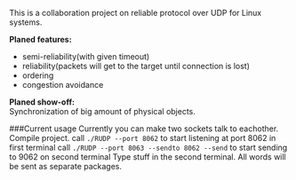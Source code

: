 This is a collaboration project on reliable protocol over UDP for Linux systems.

**Planed features:**
- semi-reliability(with given timeout)
- reliability(packets will get to the target until connection is lost)
- ordering
- congestion avoidance

**Planed show-off:**  
Synchronization of big amount of physical objects.

###Current usage
Currently you can make two sockets talk to eachother.
Compile project.
call `./RUDP --port 8062` to start listening at port 8062 in first terminal
call `./RUDP --port 8063 --sendto 8062 --send` to start sending to 9062 on second terminal
Type stuff in the second terminal. All words will be sent as separate packages. 
